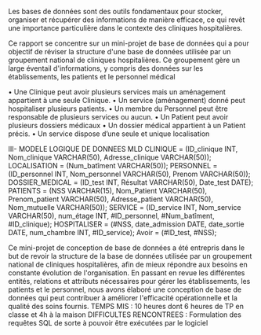 Les bases de données sont des outils fondamentaux pour stocker, organiser et 
récupérer des informations de manière efficace, ce qui revêt une importance 
particulière dans le contexte des cliniques hospitalières.

Ce rapport se concentre sur un mini-projet de base de données qui a pour objectif de réviser 
la structure d'une base de données utilisée par un groupement national de 
cliniques hospitalières. Ce groupement gère un large éventail d'informations, y 
compris des données sur les établissements, les patients et le personnel 
médical

• Une Clinique peut avoir plusieurs services mais un aménagement 
appartient à une seule Clinique.
• Un service (aménagement) donné peut hospitaliser plusieurs patients.
• Un membre du Personnel peut être responsable de plusieurs services ou 
aucun.
• Un Patient peut avoir plusieurs dossiers médicaux
• Un dossier médical appartient à un Patient précis.
• Un service dispose d’une seule et unique localisation

III- MODELE LOGIQUE DE DONNEES MLD
CLINIQUE = (ID_clinique INT, Nom_clinique VARCHAR(50), Adresse_clinique 
VARCHAR(50));
LOCALISATION = (Num_batîment VARCHAR(50));
PERSONNEL = (ID_personnel INT, Nom_personnel VARCHAR(50), Prenom 
VARCHAR(50));
DOSSIER_MEDICAL = (ID_test INT, Résultat VARCHAR(50), Date_test DATE);
PATIENTS = (NSS VARCHAR(15), Nom_Patient VARCHAR(50), Prenom_patient 
VARCHAR(50), Adresse_patient VARCHAR(50), Nom_mutuelle VARCHAR(50));
SERVICE = (ID_service INT, Nom_service VARCHAR(50), num_étage INT, 
#ID_personnel, #Num_batîment, #ID_clinique);
HOSPITALISER = (#NSS, date_admission DATE, date_sortie DATE, num_chambre INT, 
#ID_service);
Avoir = (#ID_test, #NSS);

Ce mini-projet de conception de base de données a été entrepris dans le but de 
revoir la structure de la base de données utilisée par un groupement national 
de cliniques hospitalières, afin de mieux répondre aux besoins en constante 
évolution de l'organisation. En passant en revue les différentes entités, relations 
et attributs nécessaires pour gérer les établissements, les patients et le 
personnel, nous avons élaboré une conception de base de données qui peut 
contribuer à améliorer l'efficacité opérationnelle et la qualité des soins fournis.
TEMPS MIS : 10 heures dont 6 heures de TP en classe et 4h à la maison
DIFFICULTES RENCONTREES :
Formulation des requêtes SQL de sorte à pouvoir être exécutées par le logiciel
